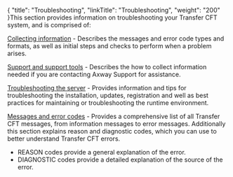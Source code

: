 {
    "title": "Troubleshooting",
    "linkTitle": "Troubleshooting",
    "weight": "200"
}This section provides information on troubleshooting your <span class="mc-variable axway_variables.Component_Long_Name variable">Transfer CFT</span> system, and is comprised of:

[Collecting information](collecting_information) - Describes the messages and error code types and formats, as well as initial steps and checks to perform when a problem arises.

[Support and support tools](../cft_intro_install/unix_install_start_here/troubleshoot_registration/support_tools) - Describes the how to collect information needed if you are contacting Axway Support for assistance.

[Troubleshooting the server](admin_troubleshooting_server) - Provides information and tips for troubleshooting the installation, updates, registration and well as best practices for maintaining or troubleshooting the runtime environment.

[Messages and error codes](messages_and_error_codes_start_here) - Provides a comprehensive list of all <span class="mc-variable axway_variables.Component_Long_Name variable">Transfer CFT</span> messages, from information messages to error messages. Additionally this section explains reason and diagnostic codes, which you can use to better understand <span class="mc-variable axway_variables.Component_Long_Name variable">Transfer CFT</span> errors.

-   REASON codes provide a general explanation of the error.
-   DIAGNOSTIC codes provide a detailed explanation of the source
    of the error.
